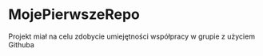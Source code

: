 # MojePierwszeRepo
Projekt miał na celu zdobycie umiejętności współpracy w grupie z użyciem Githuba
